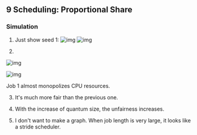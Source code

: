 ## 9 Scheduling: Proportional Share

### Simulation

1. Just show seed 1: ![img](https://gitee.com/ChobitsY/ostep/raw/master/Chapter%209/images/1.png) ![img](https://gitee.com/ChobitsY/ostep/raw/master/Chapter%209/images/2.png)

2. 

![img](https://gitee.com/ChobitsY/ostep/raw/master/Chapter%209/images/3.png)

![img](https://gitee.com/ChobitsY/ostep/raw/master/Chapter%209/images/4.png)

Job 1 almost monopolizes CPU resources.

3. It's much more fair than the previous one.

4. With the increase of quantum size, the unfairness increases.

5. I don't want to make a graph. When job length is very large, it looks like a stride scheduler.

